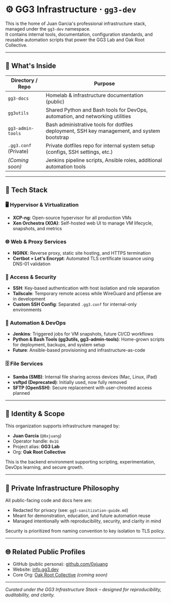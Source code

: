 # ⚙️ GG3 Infrastructure · `gg3-dev`

This is the home of Juan Garcia's professional infrastructure stack, managed under the `gg3-dev` namespace.  
It contains internal tools, documentation, configuration standards, and reusable automation scripts that power the GG3 Lab and Oak Root Collective.

---

## 🧱 What's Inside

| Directory / Repo         | Purpose                                                                                  |
|--------------------------|------------------------------------------------------------------------------------------|
| `gg3-docs`               | Homelab & infrastructure documentation (public)                                          |
| `gg3utils`               | Shared Python and Bash tools for DevOps, automation, and networking utilities            |
| `gg3-admin-tools`        | Bash administrative tools for dotfiles deployment, SSH key management, and system bootstrap |
| `.gg3.conf` (Private)     | Private dotfiles repo for internal system setup (configs, SSH settings, etc.)             |
| *(Coming soon)*          | Jenkins pipeline scripts, Ansible roles, additional automation tools                      |

---

## 🧰 Tech Stack

### 🖥️ Hypervisor & Virtualization
- **XCP-ng**: Open-source hypervisor for all production VMs
- **Xen Orchestra (XOA)**: Self-hosted web UI to manage VM lifecycle, snapshots, and metrics

### 🌐 Web & Proxy Services
- **NGINX**: Reverse proxy, static site hosting, and HTTPS termination
- **Certbot + Let's Encrypt**: Automated TLS certificate issuance using DNS-01 validation

### 🔐 Access & Security
- **SSH**: Key-based authentication with host isolation and role separation
- **Tailscale**: Temporary remote access while WireGuard and pfSense are in development
- **Custom SSH Config**: Separated `.gg3.conf` for internal-only environments

### 🔄 Automation & DevOps
- **Jenkins**: Triggered jobs for VM snapshots, future CI/CD workflows
- **Python & Bash Tools (gg3utils, gg3-admin-tools)**: Home-grown scripts for deployment, backups, and system setup
- **Future**: Ansible-based provisioning and infrastructure-as-code

### 🗄️ File Services
- **Samba (SMB)**: Internal file sharing across devices (Mac, Linux, iPad)
- **vsftpd (Deprecated)**: Initially used, now fully removed
- **SFTP (OpenSSH)**: Secure replacement with user-chrooted access planned

---

## 👤 Identity & Scope

This organization supports infrastructure managed by:

- **Juan Garcia** (`@0xjuang`)
- Operator handle: `0x1G`
- Project alias: **GG3 Lab**
- Org: **Oak Root Collective**

This is the backend environment supporting scripting, experimentation, DevOps learning, and secure growth.

---

## 🔐 Private Infrastructure Philosophy

All public-facing code and docs here are:

- Redacted for privacy (see: `gg3-sanitization-guide.md`)
- Meant for demonstration, education, and future automation reuse
- Managed intentionally with reproducibility, security, and clarity in mind

Security is prioritized from naming convention to key isolation to TLS policy.

---

## 🌐 Related Public Profiles

- GitHub (public persona): [github.com/0xjuang](https://github.com/0xjuang)
- Website: [info.gg3.dev](https://info.gg3.dev)
- Core Org: [Oak Root Collective](https://oak-root.dev) *(coming soon)*

---

_Curated under the GG3 Infrastructure Stack – designed for reproducibility, auditability, and clarity._
